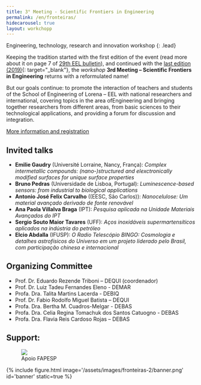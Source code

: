 ```yaml
---
title: 3° Meeting - Scientific Frontiers in Engineering
permalink: /en/fronteiras/
hidecarousel: true
layout: workchopp
---
```


Engineering, technology, research and innovation workshop
{: .lead}

<!-- <h2 class="text-danger">Inscrições prorrogadas até 08 de outubro!</h2> -->

<!-- <a class="btn btn-lg btn-primary mb-2" href="https://forms.gle/Nhd6sqa2YUNYr7AE8" id="no-ext-link" target="\_blank">Inscreva-se!</a> -->

<!-- <a class="btn btn-lg btn-primary my-1" href="{{site.baseurl}}/assets/images/fronteiras-2/poster-programa.pdf" target="\_blank">Programação completa (pdf)</a><br> -->
<!-- <a class="btn btn-lg btn-primary my-1" href="{{site.baseurl}}/assets/images/fronteiras-2/booklet_online.pdf" target="\_blank">Caderno de resumos (pdf)</a><br> -->
<!-- <a class="btn btn-lg btn-primary my-1" href="{{site.baseurl}}/fronteiras2/fotos">Fotos</a> -->

Keeping the tradition started with the first edition of the event (read more about it on page 7 of <a href="https://site.eel.usp.br/sites/files/eel/publico/boletim/Boletim_EEL_USP_29.pdf" target="\_blank">29th EEL bulletin</a>), and continued with the [last edition (2019)]({{site.baseurl}}/en/fronteiras2019){: target="_blank"}, the *workshop* **3rd Meeting – Scientific Frontiers in Engineering** returns with a reformulated name!

But our goals continue: to promote the interaction of teachers and students of the School of Engineering of Lorena – EEL with national researchers
and international, covering topics in the area of ​​Engineering and bringing together researchers from different areas, from basic sciences to their technological applications, and providing a forum for discussion and integration.

<a class="btn btn-lg btn-primary my-1" href="https://www.even3.com.br/3-workshop-fronteiras-cientificas-em-engenharia/" target="_blank">More information and registration</a>

## Invited talks

- **Emilie Gaudry** (Université Lorraine, Nancy, França): *Complex intermetallic compounds: (nano-)structured and elexctronically modified surfaces for unique surface properties*
- **Bruno Pedras** (Universidade de Lisboa, Portugal): *Luminescence-based sensors: from industrial to biological applications*
- **Antonio José Felix Carvalho** ((EESC, São Carlos)): *Nanocelulose: Um material avançado derivado de fonte renovável*
- **Ana Paola Villalva Braga** (IPT): *Pesquisa aplicada na Unidade Materiais Avançados do IPT*
- **Sergio Souto Maior Tavares** (UFF): *Aços inoxidáveis supermartensíticos aplicados na indústria do petróleo*
- **Elcio Abdalla** (IFUSP): *O Radio Telescópio BINGO: Cosmologia e detalhes astrofísicos do Universo em um projeto liderado pelo Brasil, com participação chinesa e internacional*

## Organizing Committee

- Prof. Dr. Eduardo Rezende Triboni – DEQUI (coordenador)
- Prof. Dr. Luiz Tadeu Fernandes Eleno - DEMAR
- Profa. Dra. Talita Martins Lacerda - DEBIQ
- Prof. Dr. Fabio Rodolfo Miguel Batista – DEQUI
- Profa. Dra. Bertha M. Cuadros-Melgar - DEBAS
- Profa. Dra. Celia Regina Tomachuk dos Santos Catuogno - DEBAS
- Profa. Dra. Flavia Reis Cardoso Rojas – DEBAS

## Support:

<div class="col-md-6">
<figure class="figure">
  <a href="http://www.fapesp.br" id="no-ext-link" target="\_blank"><img class="figure-img img-fluid" src="{{site.baseurl}}/assets/images/logos/logo-fapesp-1200x480.jpg"></a>
  <figcaption class="figure-caption">Apoio FAPESP</figcaption>
</figure>
</div>

{% include figure.html image='/assets/images/fronteiras-2/banner.png' id='banner' static=true %}
